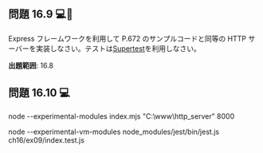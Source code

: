 ## 問題 16.9 💻🧪

Express フレームワークを利用して P.672 のサンプルコードと同等の HTTP サーバーを実装しなさい。テストは[Supertest](https://www.npmjs.com/package/supertest)を利用しなさい。

**出題範囲**: 16.8

## 問題 16.10 💻


node --experimental-modules index.mjs "C:\www\http_server" 8000

node --experimental-vm-modules node_modules/jest/bin/jest.js ch16/ex09/index.test.js
